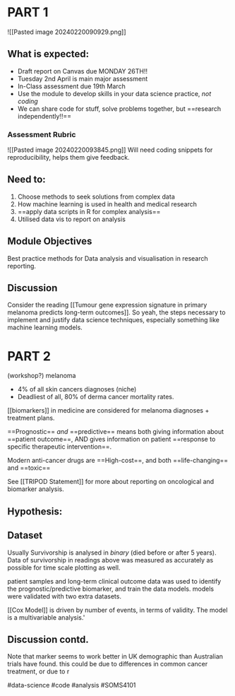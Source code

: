 # PART 1
![[Pasted image 20240220090929.png]]

## What is expected:
- Draft report on Canvas due MONDAY 26TH!! 
- Tuesday 2nd April is main major assessment
- In-Class assessment due 19th March
- Use the module to develop skills in your data science practice, *not coding*
- We can share code for stuff, solve problems together, but ==research independently!!==
### Assessment Rubric
![[Pasted image 20240220093845.png]]
Will need coding snippets for reproducibility, helps them give feedback.

## Need to:
1. Choose methods to seek solutions from complex data
2. How machine learning is used in health and medical research
3. ==apply data scripts in R for complex analysis==
4. Utilised data vis to report on analysis

## Module Objectives
Best practice methods for Data analysis and visualisation in research reporting.

## Discussion

Consider the reading [[Tumour gene expression signature in primary melanoma predicts long-term outcomes]].
So yeah, the steps necessary to implement and justify data science techniques, especially something like machine learning models.


# PART 2

(workshop?) melanoma

- 4% of all skin cancers diagnoses (niche)
- Deadliest of all, 80% of derma cancer mortality rates.

[[biomarkers]] in medicine are considered for melanoma diagnoses + treatment plans.

==Prognostic== *and* ==predictive== means both giving information about ==patient outcome==, AND gives information on patient ==response to specific therapeutic intervention==.

Modern anti-cancer drugs are ==High-cost==, and both ==life-changing== and ==toxic==

See [[TRIPOD Statement]] for more about reporting on oncological and biomarker analysis.

## Hypothesis:

## Dataset

Usually Survivorship is analysed in *binary* (died before or after 5 years). Data of survivorship in readings above was measured as accurately as possible for time scale plotting as well.

patient samples and long-term clinical outcome data was used to identify the prognostic/predictive biomarker, and train the data models. models were validated with two extra datasets.

[[Cox Model]] is driven by number of events, in terms of validity. The model is a multivariable analysis.'

## Discussion contd.
Note that marker seems to work better in UK demographic than Australian trials have found. this could be due to differences in common cancer treatment, or due to r


#data-science #code #analysis #SOMS4101

